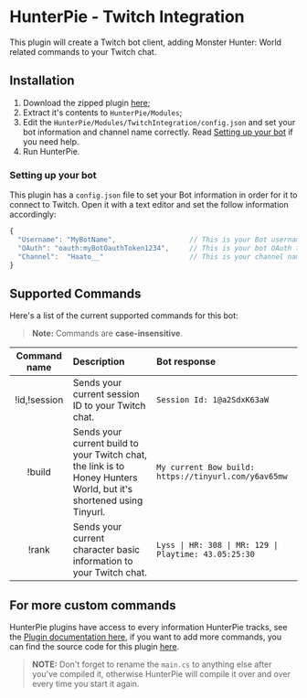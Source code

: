 # HunterPie - Twitch Integration

This plugin will create a Twitch bot client, adding Monster Hunter: World related commands to your Twitch chat.

## Installation

1. Download the zipped plugin [here](https://cdn.discordapp.com/attachments/402557384209203200/756221937788780734/TwitchIntegration.zip);
2. Extract it's contents to `HunterPie/Modules`;
3. Edit the `HunterPie/Modules/TwitchIntegration/config.json` and set your bot information and channel name correctly. Read [Setting up your bot](#Setting-up-your-bot) if you need help.
4. Run HunterPie.

### Setting up your bot

This plugin has a `config.json` file to set your Bot information in order for it to connect to Twitch. Open it with a text editor and set the follow information accordingly:

```js
{
  "Username": "MyBotName",                  // This is your Bot username
  "OAuth": "oauth:myBotOauthToken1234",     // This is your bot OAuth token prefixed by oauth:, you can get one here: https://twitchapps.com/tmi/
  "Channel":  "Haato__"                     // This is your channel name
}
```

## Supported Commands

Here's a list of the current supported commands for this bot:

> **Note:** Commands are **case-insensitive**.

Command name | Description | Bot response
:-----------:|:--------------------------------------------------|:---------
!id,!session          | Sends your current session ID to your Twitch chat. | `Session Id: 1@a2SdxK63aW`
!build       | Sends your current build to your Twitch chat, the link is to Honey Hunters World, but it's shortened using Tinyurl. | `My current Bow build: https://tinyurl.com/y6av65mw`
!rank        | Sends your current character basic information to your Twitch chat. | `Lyss \| HR: 308 \| MR: 129 \| Playtime: 43.05:25:30`

## For more custom commands

HunterPie plugins have access to every information HunterPie tracks, see the [Plugin documentation here](https://docs.hunterpie.me/?p=Plugins/plugins.md), if you want to add more commands, you can find the source code for this plugin [here](https://github.com/Haato3o/HunterPie.Plugins/blob/master/TwitchIntegration/main.cs).

> **NOTE:** Don't forget to rename the `main.cs` to anything else after you've compiled it, otherwise HunterPie will compile it over and over every time you start it again.